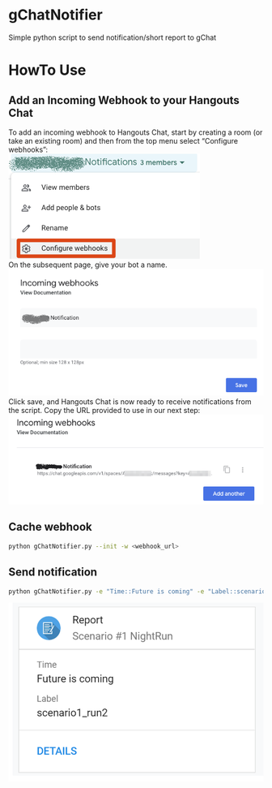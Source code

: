 # gChatNotifier

Simple python script to send notification/short report to gChat

# HowTo Use

## Add an Incoming Webhook to your Hangouts Chat

To add an incoming webhook to Hangouts Chat, start by creating a room (or take an existing room) and then from the top menu select “Configure webhooks”:  
![1](images/1.png)  
On the subsequent page, give your bot a name.  
![2](images/2.png)  
Click save, and Hangouts Chat is now ready to receive notifications from the script. Copy the URL provided to use in our next step:  
![3](images/3.png)  

## Cache webhook

```bash
python gChatNotifier.py --init -w <webhook_url>
```

## Send notification

```bash
python gChatNotifier.py -e "Time::Future is coming" -e "Label::scenario1_run2" --details_url "google.com" --title "Report" --subtitle="Scenario #1 NightRun"
```

![4](images/4.png)
